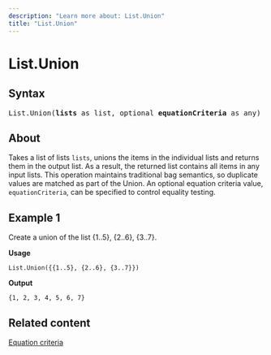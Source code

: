 ```yaml
---
description: "Learn more about: List.Union"
title: "List.Union"
---
```

# List.Union

## Syntax

<pre>
List.Union(<b>lists</b> as list, optional <b>equationCriteria</b> as any) as list
</pre>
  
## About

Takes a list of lists `lists`, unions the items in the individual lists and returns them in the output list. As a result, the returned list contains all items in any input lists. This operation maintains traditional bag semantics, so duplicate values are matched as part of the Union. An optional equation criteria value, `equationCriteria`, can be specified to control equality testing.

## Example 1

Create a union of the list {1..5}, {2..6}, {3..7}.

**Usage**

```powerquery-m
List.Union({{1..5}, {2..6}, {3..7}})
```

**Output**

`{1, 2, 3, 4, 5, 6, 7}`

## Related content

[Equation criteria](list-functions.md#equation-criteria)
